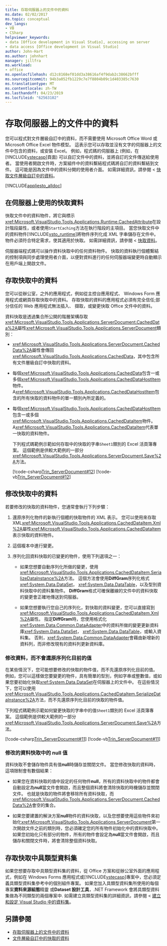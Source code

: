 ```yaml
---
title: 存取伺服器上的文件中的資料
ms.date: 02/02/2017
ms.topic: conceptual
dev_langs:
- VB
- CSharp
helpviewer_keywords:
- data [Office development in Visual Studio], accessing on server
- data access [Office development in Visual Studio]
author: John-Hart
ms.author: johnhart
manager: jillfra
ms.workload:
- office
ms.openlocfilehash: d12c8168ef01dd3a38616af4f9dab2c38662bfff
ms.sourcegitcommit: 94b3a052fb1229c7e7f8804b09c1d403385c7630
ms.translationtype: MT
ms.contentlocale: zh-TW
ms.lasthandoff: 04/23/2019
ms.locfileid: "62563102"
---
```

# <a name="access-data-in-documents-on-the-server"></a>存取伺服器上的文件中的資料
  您可以程式對文件層級自訂中的資料，而不需要使用 Microsoft Office Word 或 Microsoft Office Excel 物件模型。 這表示您可以存取並沒有文字的伺服器上的文件中包含的資料，或安裝 Excel。 例如，程式碼的伺服器上 (例如，在[!INCLUDE[vstecasp](../sharepoint/includes/vstecasp-md.md)]頁面) 可以自訂文件中的資料，並將自訂的文件傳送給使用者。 當使用者開啟文件時，方案組件中的資料繫結程式碼將自訂的資料繫結到文件。 這可能是因為文件中的資料分開的使用者介面。 如需詳細資訊，請參閱 <<c0> [ 快取文件層級自訂中的資料](../vsto/cached-data-in-document-level-customizations.md)。

 [!INCLUDE[appliesto_alldoc](../vsto/includes/appliesto-alldoc-md.md)]

## <a name="cache-data-for-use-on-a-server"></a>在伺服器上使用的快取資料
 快取文件中的資料物件，將它與標示<xref:Microsoft.VisualStudio.Tools.Applications.Runtime.CachedAttribute>在設計階段屬性，或者使用`StartCaching`方法在執行階段的主項目。 當您快取文件中的資料物件[!INCLUDE[vsto_runtime](../vsto/includes/vsto-runtime-md.md)]將物件序列化成 XML 字串儲存在文件中。 物件必須符合特定需求，使其適用於快取。 如需詳細資訊，請參閱 <<c0> [ 快取資料](../vsto/caching-data.md)。

 伺服器端程式碼可以操作資料快取中的任何資料物件。 快取的資料執行個體繫結的控制項與同步處理使用者介面，以便對資料進行的任何伺服器端變更時自動顯示在用戶端上開啟文件。

## <a name="access-data-in-the-cache"></a>存取快取中的資料
 您可以從辦公室，之外的應用程式，例如從主控台應用程式、 Windows Form 應用程式或網頁存取快取中的資料。 存取快取的資料的應用程式必須有完全信任;部分信任的 Web 應用程式無法插入、 擷取，或變更快取 Office 文件中的資料。

 資料快取是透過集合所公開的階層架構存取<xref:Microsoft.VisualStudio.Tools.Applications.ServerDocument.CachedData%2A>屬性<xref:Microsoft.VisualStudio.Tools.Applications.ServerDocument>類別：

- <xref:Microsoft.VisualStudio.Tools.Applications.ServerDocument.CachedData%2A>屬性會傳回<xref:Microsoft.VisualStudio.Tools.Applications.CachedData>，其中包含所有文件層級自訂中快取的資料。

- 每個<xref:Microsoft.VisualStudio.Tools.Applications.CachedData>包含一或多個<xref:Microsoft.VisualStudio.Tools.Applications.CachedDataHostItem>物件。 A<xref:Microsoft.VisualStudio.Tools.Applications.CachedDataHostItem>包含的所有快取的資料物件的單一類別內所定義的。

- 每個<xref:Microsoft.VisualStudio.Tools.Applications.CachedDataHostItem>包含一或多個<xref:Microsoft.VisualStudio.Tools.Applications.CachedDataItem>物件。 A<xref:Microsoft.VisualStudio.Tools.Applications.CachedDataItem>代表單一快取的資料物件。

  下列程式碼範例示範如何存取中的快取的字串`Sheet1`類別的 Excel 活頁簿專案。 這個範例是供較大範例的一部分<xref:Microsoft.VisualStudio.Tools.Applications.ServerDocument.Save%2A>方法。

  [!code-csharp[Trin_ServerDocument#12](../vsto/codesnippet/CSharp/Trin_ServerDocument/Form1.cs#12)]
  [!code-vb[Trin_ServerDocument#12](../vsto/codesnippet/VisualBasic/Trin_ServerDocument/Form1.vb#12)]

## <a name="modify-data-in-the-cache"></a>修改快取中的資料
 若要修改的快取的資料物件，您通常會執行下列步驟：

1. 還原序列化物件的新執行個體的快取物件的 XML 表示。 您可以使用來存取 XML<xref:Microsoft.VisualStudio.Tools.Applications.CachedDataItem.Xml%2A>屬性<xref:Microsoft.VisualStudio.Tools.Applications.CachedDataItem>表示快取的資料物件。

2. 這個複本中進行變更。

3. 序列化回資料快取的已變更的物件，使用下列選項之一：

    - 如果您想要自動序列化所做的變更，使用<xref:Microsoft.VisualStudio.Tools.Applications.CachedDataItem.SerializeDataInstance%2A>方法。 這個方法會使用**DiffGram**序列化格式<xref:System.Data.DataSet>， <xref:System.Data.DataTable>，以及型別資料快取中的資料集物件。 **DiffGram**格式可確保離線的文件中的資料快取的變更會正確地傳送到伺服器。

    - 如果您想要執行您自己的序列化，對快取的資料變更，您可以直接寫到<xref:Microsoft.VisualStudio.Tools.Applications.CachedDataItem.Xml%2A>屬性。 指定**DiffGram**時，您使用格式化<xref:System.Data.Common.DataAdapter>中的資料所做的變更更新資料庫<xref:System.Data.DataSet>， <xref:System.Data.DataTable>，或輸入資料集。 否則，<xref:System.Data.Common.DataAdapter>會藉由新增新的資料列，而非修改現有的資料列更新資料庫。

### <a name="modify-data-without-deserializing-the-current-value"></a>修改資料，而不會還原序列化目前的值
 在某些情況下，您可能想要修改的快取的物件值，而不先還原序列化目前的值。 例如，您可以這樣做您要變更的物件，具有簡單的型別，例如字串或整數值，或如果您要初始化快取<xref:System.Data.DataSet>在伺服器上的文件中。 在這些情況下，您可以使用<xref:Microsoft.VisualStudio.Tools.Applications.CachedDataItem.SerializeDataInstance%2A>方法，而不先還原序列化目前的快取的物件值。

 下列程式碼範例示範如何變更快取的字串中的值`Sheet1`類別的 Excel 活頁簿專案。 這個範例是供較大範例的一部分<xref:Microsoft.VisualStudio.Tools.Applications.ServerDocument.Save%2A>方法。

 [!code-csharp[Trin_ServerDocument#11](../vsto/codesnippet/CSharp/Trin_ServerDocument/Form1.cs#11)]
 [!code-vb[Trin_ServerDocument#11](../vsto/codesnippet/VisualBasic/Trin_ServerDocument/Form1.vb#11)]

### <a name="modify-null-values-in-the-data-cache"></a>修改的資料快取中的 null 值
 資料快取不會儲存物件具有值**null**時儲存並關閉文件。 當您修改快取的資料時，這項限制會有數個結果：

- 如果您在資料快取的值中設定的任何物件**null**，所有的資料快取中的物件都會自動設定為**null**當文件會開啟，而且整個資料將會清除快取的時機儲存並關閉文件。 也就是快取的物件將會移除所有資料快取，而<xref:Microsoft.VisualStudio.Tools.Applications.ServerDocument.CachedData%2A>會空的集合。

- 如果您要建置的解決方案**null**物件的資料快取，以及您想要使用這些物件來初始化<xref:Microsoft.VisualStudio.Tools.Applications.ServerDocument>第一次開啟文件之前的類別時，您必須確定您的所有物件初始化中的資料快取中。 如果您初始化只有部分的物件，所有的物件會設定為**null**當文件會開啟，而且儲存和關閉文件時，將會清除整個資料快取。

## <a name="access-typed-datasets-in-the-cache"></a>存取快取中具類型資料集
 如果您想要存取中具類型資料集的資料，從 Office 方案和從辦公室外面的應用程式，例如在 Windows Forms 應用程式或[!INCLUDE[vstecasp](../sharepoint/includes/vstecasp-md.md)]專案中，您必須定義具類型資料集參考中的個別組件專案。 如果您加入具類型資料集所使用的每個專案**資料來源組態**精靈 或**Dataset 設計工具**，.NET Framework 會將具類型資料集做為不同類型的兩個專案中. 如需建立具類型資料集的詳細資訊，請參閱 <<c0> [ 建立和設定 Visual Studio 中的資料集](../data-tools/create-and-configure-datasets-in-visual-studio.md)。

## <a name="see-also"></a>另請參閱

- [存取伺服器上的文件中的資料](../vsto/accessing-data-in-documents-on-the-server.md)
- [文件層級自訂中的快取的資料](../vsto/cached-data-in-document-level-customizations.md)